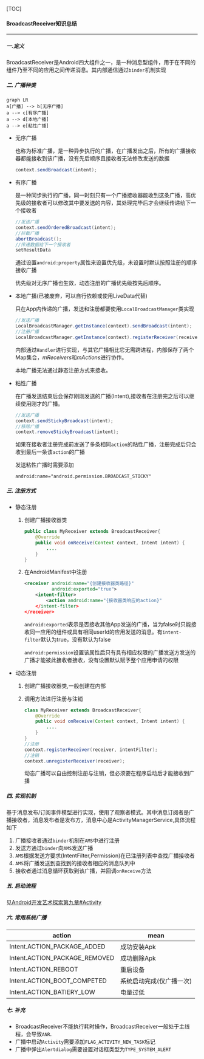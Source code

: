 [TOC]

#### BroadcastReceiver知识总结

---

##### 一.定义

BroadcastReceiver是Android四大组件之一，是一种消息型组件，用于在不同的组件乃至不同的应用之间传递消息。其内部通信通过`binder`机制实现

##### 二. 广播种类

```mermaid
graph LR
a[广播] --> b[无序广播]
a --> c[有序广播]
a --> d[本地广播]
a --> e[粘性广播]
```

- 无序广播

  也称为标准广播，是一种异步执行的广播，在广播发出之后，所有的广播接收器都能接收到该广播，没有先后顺序且接收者无法修改发送的数据

  ```java
  context.sendBroadcast(intent);
  ```

- 有序广播

  是一种同步执行的广播，同一时刻只有一个广播接收器能收到这条广播，高优先级的接收者可以修改其中要发送的内容，其处理完毕后才会继续传递给下一个接收者

  ```java
  //发送广播
  context.sendOrderedBroadcast(intent);
  //拦截广播
  abortBroadcast();
  //传递数据给下一个接收者
  setResultData
  ```

  通过设置`android:property`属性来设置优先级，未设置时默认按照注册的顺序接收广播

  优先级对无序广播也生效，动态注册的广播优先级按先后顺序。

- 本地广播(已被废弃，可以自行依赖或使用LiveData代替)

  只在App内传递的广播，发送和注册都要使用`LocalBroadcastManager`类实现

  ```java
  //发送广播
  LocalBroadcastManager.getInstance(context).sendBroadcast(intent);
  //注册广播
  LocalBroadcastManager.getInstance(context).registerReceiver(receiver, intentFiter);
  ```

  内部通过`Handler`进行实现，与其它广播相比它无需跨进程，内部保存了两个Map集合，*mReceivers*和*mActions*进行协作。

  本地广播无法通过静态注册方式来接收。

- 粘性广播

  在广播发送结束后会保存刚刚发送的广播(Intent),接收者在注册完之后可以继续使用刚才的广播。

  ```java
  //发送广播
  context.sendStickyBroadcast(intent);
  //移除广播
  context.removeStickyBroadcast(intent);
  ```

  如果在接收者注册完成前发送了多条相同`action`的粘性广播，注册完成后只会收到最后一条该`action`的广播

  发送粘性广播时需要添加

  `android:name="android.permission.BROADCAST_STICKY"`

##### 三. 注册方式

- 静态注册

  1. 创建广播接收器类

     ```java
     public class MyReceiver extends BroadcastReceiver{
         @Override
         public void onReceive(Context context, Intent intent) {
             ....
         }
     }
     ```

  2. 在AndroidManifest中注册

     ```xml
     <receiver android:name="{创建接收器类路径}"
               android:exported="true">
         <intent-filter>
             <action android:name="{接收器类响应的action}"
         </intent-filter>
     </receiver>
     ```

     `android:exported`表示是否接收其他App发送的广播，当为false时只能接收同一应用的组件或具有相同userId的应用发送的消息。有`intent-filter`默认为true，没有默认为false

     `android:permission`设置该属性后只有具有相应权限的广播发送方发送的广播才能被此接收者接收，没有设置默认赋予整个应用申请的权限

- 动态注册

  1. 创建广播接收器类,一般创建在内部

  2. 调用方法进行注册与注销

     ```java
     class MyReceiver extends BroadcastReceiver{
         @Override
         public void onReceive(Context context, Intent intent) {
             ....
         }
     }
     //注册
     context.registerReceiver(receiver, intentFilter);
     //注销
     context.unregisterReceiver(receiver);
     ```

     动态广播可以自由控制注册与注销，但必须要在程序启动后才能接收到广播

##### 四. 实现机制

基于消息发布/订阅事件模型进行实现，使用了观察者模式。其中消息订阅者是广播接收者，消息发布者是发布方，消息中心是ActivityManagerService,具体流程如下

1. 广播接收者通过`binder`机制在`AMS`中进行注册
2. 发送方通过`binder`向`AMS`发送广播
3. `AMS`根据发送方要求(IntentFilter,Permission)在已注册列表中查找广播接收者
4. `AMS`将广播发送到查找到的接收者相应的消息队列中
5. 接收者通过消息循环获取到该广播，并回调`onReceive`方法

##### 五. 启动流程

见[Android开发艺术探索第九章#Activity](../Android开发艺术探索/Android开发艺术探索第九章笔记.md#BroadcastReceiver的工作过程)

##### 六. 常用系统广播

| action                        | mean                     |
| ----------------------------- | ------------------------ |
| Intent.ACTION_PACKAGE_ADDED   | 成功安装Apk              |
| Intent.ACTION_PACKAGE_REMOVED | 成功删除Apk              |
| Intent.ACTION_REBOOT          | 重启设备                 |
| Intent.ACTION_BOOT_COMPETED   | 系统启动完成(仅广播一次) |
| Intent.ACTION_BATIERY_LOW     | 电量过低                 |

##### 七. 补充

- BroadcastReceiver不能执行耗时操作，BroadcastReceiver一般处于主线程，会导致`ANR`.
- 广播中启动`Activity`需要添加`FLAG_ACTIVITY_NEW_TASK`标记
- 广播中弹出`Alertdialog`需要设置对话框类型为`TYPE_SYSTEM_ALERT`